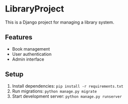 # LibraryProject

This is a Django project for managing a library system.

## Features
- Book management
- User authentication
- Admin interface

## Setup
1. Install dependencies: `pip install -r requirements.txt`
2. Run migrations: `python manage.py migrate`
3. Start development server: `python manage.py runserver`
